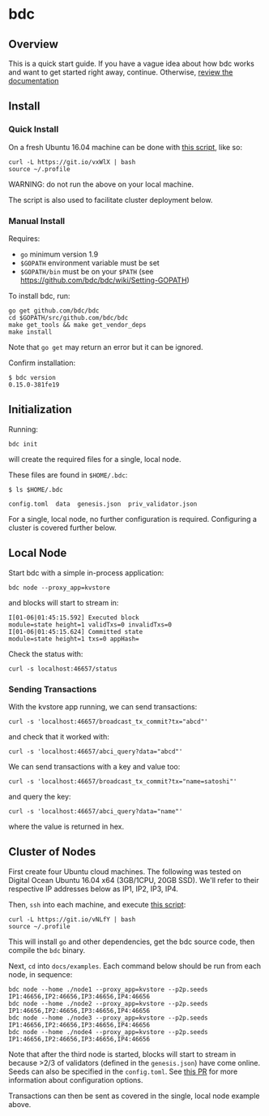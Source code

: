 # bdc

## Overview

This is a quick start guide. If you have a vague idea about how bdc works
and want to get started right away, continue. Otherwise, [review the documentation](http://bdc.readthedocs.io/en/master/)

## Install

### Quick Install

On a fresh Ubuntu 16.04 machine can be done with [this script](https://git.io/vNLfY), like so:

```
curl -L https://git.io/vxWlX | bash
source ~/.profile
```

WARNING: do not run the above on your local machine.

The script is also used to facilitate cluster deployment below.

### Manual Install

Requires:
- `go` minimum version 1.9
- `$GOPATH` environment variable must be set
- `$GOPATH/bin` must be on your `$PATH` (see https://github.com/bdc/bdc/wiki/Setting-GOPATH)

To install bdc, run:

```
go get github.com/bdc/bdc
cd $GOPATH/src/github.com/bdc/bdc
make get_tools && make get_vendor_deps
make install
```

Note that `go get` may return an error but it can be ignored.

Confirm installation:

```
$ bdc version
0.15.0-381fe19
```

## Initialization

Running:

```
bdc init
```

will create the required files for a single, local node.

These files are found in `$HOME/.bdc`:

```
$ ls $HOME/.bdc

config.toml  data  genesis.json  priv_validator.json
```

For a single, local node, no further configuration is required.
Configuring a cluster is covered further below.

## Local Node

Start bdc with a simple in-process application:

```
bdc node --proxy_app=kvstore
```

and blocks will start to stream in:

```
I[01-06|01:45:15.592] Executed block                               module=state height=1 validTxs=0 invalidTxs=0
I[01-06|01:45:15.624] Committed state                              module=state height=1 txs=0 appHash=
```

Check the status with:

```
curl -s localhost:46657/status
```

### Sending Transactions

With the kvstore app running, we can send transactions:

```
curl -s 'localhost:46657/broadcast_tx_commit?tx="abcd"'
```

and check that it worked with:

```
curl -s 'localhost:46657/abci_query?data="abcd"'
```

We can send transactions with a key and value too:

```
curl -s 'localhost:46657/broadcast_tx_commit?tx="name=satoshi"'
```

and query the key:

```
curl -s 'localhost:46657/abci_query?data="name"'
```

where the value is returned in hex.

## Cluster of Nodes

First create four Ubuntu cloud machines. The following was tested on Digital Ocean Ubuntu 16.04 x64 (3GB/1CPU, 20GB SSD). We'll refer to their respective IP addresses below as IP1, IP2, IP3, IP4.

Then, `ssh` into each machine, and execute [this script](https://git.io/vNLfY):

```
curl -L https://git.io/vNLfY | bash
source ~/.profile
```

This will install `go` and other dependencies, get the bdc source code, then compile the `bdc` binary.

Next, `cd` into `docs/examples`. Each command below should be run from each node, in sequence:

```
bdc node --home ./node1 --proxy_app=kvstore --p2p.seeds IP1:46656,IP2:46656,IP3:46656,IP4:46656
bdc node --home ./node2 --proxy_app=kvstore --p2p.seeds IP1:46656,IP2:46656,IP3:46656,IP4:46656
bdc node --home ./node3 --proxy_app=kvstore --p2p.seeds IP1:46656,IP2:46656,IP3:46656,IP4:46656
bdc node --home ./node4 --proxy_app=kvstore --p2p.seeds IP1:46656,IP2:46656,IP3:46656,IP4:46656
```

Note that after the third node is started, blocks will start to stream in because >2/3 of validators (defined in the `genesis.json`) have come online. Seeds can also be specified in the `config.toml`. See [this PR](https://github.com/bdc/bdc/pull/792) for more information about configuration options.

Transactions can then be sent as covered in the single, local node example above.

